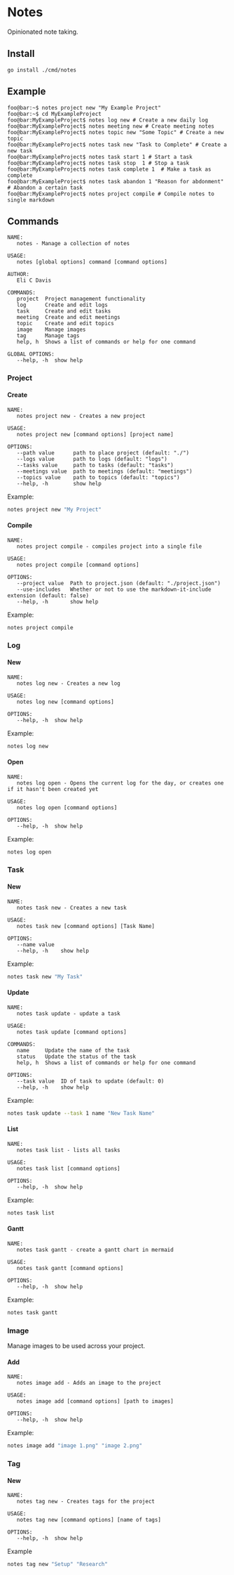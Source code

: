 # Notes

Opinionated note taking.

## Install

```
go install ./cmd/notes
```

## Example

```console
foo@bar:~$ notes project new "My Example Project"
foo@bar:~$ cd MyExampleProject
foo@bar:MyExampleProject$ notes log new # Create a new daily log
foo@bar:MyExampleProject$ notes meeting new # Create meeting notes
foo@bar:MyExampleProject$ notes topic new "Some Topic" # Create a new topic
foo@bar:MyExampleProject$ notes task new "Task to Complete" # Create a new task
foo@bar:MyExampleProject$ notes task start 1 # Start a task
foo@bar:MyExampleProject$ notes task stop  1 # Stop a task
foo@bar:MyExampleProject$ notes task complete 1  # Make a task as complete
foo@bar:MyExampleProject$ notes task abandon 1 "Reason for abdonment" # Abandon a certain task
foo@bar:MyExampleProject$ notes project compile # Compile notes to single markdown
```

## Commands

```
NAME:
   notes - Manage a collection of notes

USAGE:
   notes [global options] command [command options]

AUTHOR:
   Eli C Davis

COMMANDS:
   project  Project management functionality
   log      Create and edit logs
   task     Create and edit tasks
   meeting  Create and edit meetings
   topic    Create and edit topics
   image    Manage images
   tag      Manage tags
   help, h  Shows a list of commands or help for one command

GLOBAL OPTIONS:
   --help, -h  show help
```

### Project

#### Create

```
NAME:
   notes project new - Creates a new project

USAGE:
   notes project new [command options] [project name]

OPTIONS:
   --path value      path to place project (default: "./")
   --logs value      path to logs (default: "logs")
   --tasks value     path to tasks (default: "tasks")
   --meetings value  path to meetings (default: "meetings")
   --topics value    path to topics (default: "topics")
   --help, -h        show help
```

Example: 

```bash 
notes project new "My Project"
```

#### Compile

```
NAME:
   notes project compile - compiles project into a single file

USAGE:
   notes project compile [command options]

OPTIONS:
   --project value  Path to project.json (default: "./project.json")
   --use-includes   Whether or not to use the markdown-it-include extension (default: false)
   --help, -h       show help
```

Example: 

```bash 
notes project compile
```

### Log

#### New

```
NAME:
   notes log new - Creates a new log

USAGE:
   notes log new [command options]

OPTIONS:
   --help, -h  show help
```

Example: 

```bash 
notes log new
```

#### Open

```
NAME:
   notes log open - Opens the current log for the day, or creates one if it hasn't been created yet

USAGE:
   notes log open [command options]

OPTIONS:
   --help, -h  show help
```

Example:

```bash
notes log open
```

### Task

#### New

```
NAME:
   notes task new - Creates a new task

USAGE:
   notes task new [command options] [Task Name]

OPTIONS:
   --name value
   --help, -h    show help
```

Example: 

```bash 
notes task new "My Task"
```

#### Update

```
NAME:
   notes task update - update a task

USAGE:
   notes task update [command options]

COMMANDS:
   name     Update the name of the task
   status   Update the status of the task
   help, h  Shows a list of commands or help for one command

OPTIONS:
   --task value  ID of task to update (default: 0)
   --help, -h    show help
```

Example: 

```bash 
notes task update --task 1 name "New Task Name"
```

#### List

```
NAME:
   notes task list - lists all tasks

USAGE:
   notes task list [command options]

OPTIONS:
   --help, -h  show help
```

Example: 

```bash 
notes task list
```

#### Gantt

```
NAME:
   notes task gantt - create a gantt chart in mermaid

USAGE:
   notes task gantt [command options]

OPTIONS:
   --help, -h  show help
```

Example: 

```bash 
notes task gantt
```


### Image

Manage images to be used across your project.

#### Add

```
NAME:
   notes image add - Adds an image to the project

USAGE:
   notes image add [command options] [path to images]

OPTIONS:
   --help, -h  show help
```

Example: 

```bash 
notes image add "image 1.png" "image 2.png"
```

### Tag

#### New

```
NAME:
   notes tag new - Creates tags for the project

USAGE:
   notes tag new [command options] [name of tags]

OPTIONS:
   --help, -h  show help
```

Example

```bash
notes tag new "Setup" "Research"
```
